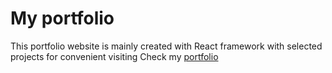 # My portfolio
This portfolio website is mainly created with React framework with selected projects for convenient visiting
Check my [portfolio](http://Liping-Yin.github.io/portfolio)
